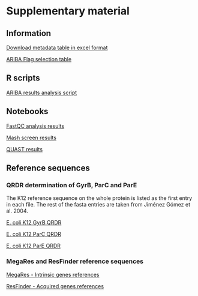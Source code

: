 # Supplementary material

## Information
[Download metadata table in excel format](total_data_new.xlsx)

[ARIBA Flag selection table](ariba_flag_selection.xlsx)

## R scripts
[ARIBA results analysis script](/scripts/ARIBA_analysis.R)

## Notebooks
[FastQC analysis results](/notebooks/fastqc_analysis.html)

[Mash screen results](/notebooks/mash_analysis.html)

[QUAST results](/notebooks/assembly_metrics.html)

## Reference sequences

### QRDR determination of GyrB, ParC and ParE
The K12 reference sequence on the whole protein is listed as the first entry in each file.
The rest of the fasta entries are taken from Jiménez Gómez et al. 2004.

[E. coli K12 GyrB QRDR](/reference_genes/gyrB_QRDR_ref.fasta)

[E. coli K12 ParC QRDR](/reference_genes/parC_QRDR_ref.fasta)

[E. coli K12 ParE QRDR](/reference_genes/parE_QRDR_ref.fasta)

### MegaRes and ResFinder reference sequences
[MegaRes - Intrinsic genes references](/reference_genes/total_megares_references.fa)

[ResFinder - Acquired genes references](/reference_genes/total_resfinder_references.fa)
